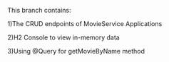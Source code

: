This branch contains:

1)The CRUD endpoints of MovieService Applications

2)H2 Console to view in-memory data

3)Using @Query for getMovieByName method
